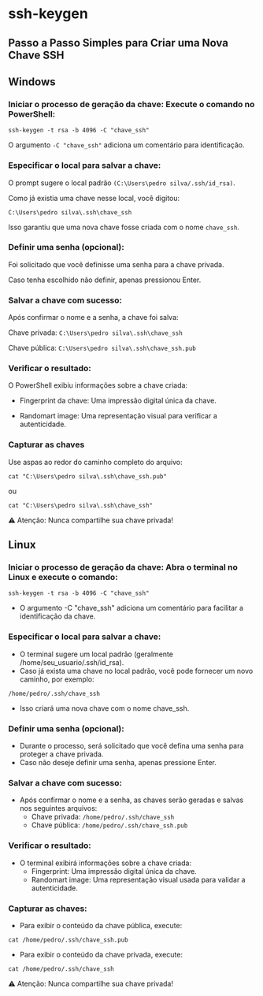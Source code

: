 # ssh-keygen

## Passo a Passo Simples para Criar uma Nova Chave SSH

## Windows

### Iniciar o processo de geração da chave: Execute o comando no PowerShell:
 ```
ssh-keygen -t rsa -b 4096 -C "chave_ssh"
```

O argumento `-C "chave_ssh"` adiciona um comentário para identificação.

### Especificar o local para salvar a chave:

O prompt sugere o local padrão `(C:\Users\pedro silva/.ssh/id_rsa)`.

Como já existia uma chave nesse local, você digitou:
```
C:\Users\pedro silva\.ssh\chave_ssh
```
Isso garantiu que uma nova chave fosse criada com o nome `chave_ssh`.

### Definir uma senha (opcional):

Foi solicitado que você definisse uma senha para a chave privada.

Caso tenha escolhido não definir, apenas pressionou Enter.

### Salvar a chave com sucesso:

Após confirmar o nome e a senha, a chave foi salva:

Chave privada: `C:\Users\pedro silva\.ssh\chave_ssh`

Chave pública: `C:\Users\pedro silva\.ssh\chave_ssh.pub`

### Verificar o resultado:

O PowerShell exibiu informações sobre a chave criada:

- Fingerprint da chave: Uma impressão digital única da chave.

- Randomart image: Uma representação visual para verificar a autenticidade.

### Capturar as chaves

Use aspas ao redor do caminho completo do arquivo:
```
cat "C:\Users\pedro silva\.ssh\chave_ssh.pub"
```
ou 
```
cat "C:\Users\pedro silva\.ssh\chave_ssh"
```

⚠️ Atenção: Nunca compartilhe sua chave privada!

## Linux

### Iniciar o processo de geração da chave: Abra o terminal no Linux e execute o comando:

```
ssh-keygen -t rsa -b 4096 -C "chave_ssh"
```

- O argumento -C "chave_ssh" adiciona um comentário para facilitar a identificação da chave.

### Especificar o local para salvar a chave:

- O terminal sugere um local padrão (geralmente /home/seu_usuario/.ssh/id_rsa).
- Caso já exista uma chave no local padrão, você pode fornecer um novo caminho, por exemplo:

```
/home/pedro/.ssh/chave_ssh
```

- Isso criará uma nova chave com o nome chave_ssh.

### Definir uma senha (opcional):

- Durante o processo, será solicitado que você defina uma senha para proteger a chave privada.
- Caso não deseje definir uma senha, apenas pressione Enter.

### Salvar a chave com sucesso:

- Após confirmar o nome e a senha, as chaves serão geradas e salvas nos seguintes arquivos:
  - Chave privada: `/home/pedro/.ssh/chave_ssh`
  - Chave pública: `/home/pedro/.ssh/chave_ssh.pub`

### Verificar o resultado:

- O terminal exibirá informações sobre a chave criada:
  - Fingerprint: Uma impressão digital única da chave.
  - Randomart image: Uma representação visual usada para validar a autenticidade.

### Capturar as chaves:

- Para exibir o conteúdo da chave pública, execute:
```
cat /home/pedro/.ssh/chave_ssh.pub
```
- Para exibir o conteúdo da chave privada, execute:
```
cat /home/pedro/.ssh/chave_ssh
```
⚠️ Atenção: Nunca compartilhe sua chave privada!

